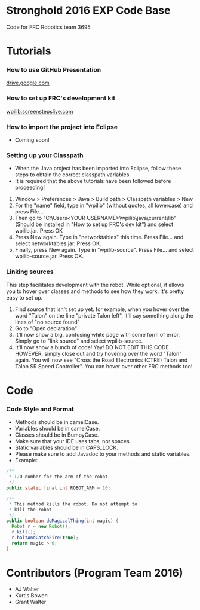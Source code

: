 # Stronghold 2016 EXP Code Base
Code for FRC Robotics team 3695.

# Tutorials
### How to use GitHub Presentation
[drive.google.com](https://docs.google.com/presentation/d/1c2I2dRhcj-hvn5ArNstm2tBm8RZz-9yyLwL01LYOvZs/edit?usp=sharing)

### How to set up FRC's development kit
[wpilib.screenstepslive.com](http://wpilib.screenstepslive.com/s/4485/m/13503/l/145002-installing-eclipse-c-java)

### How to import the project into Eclipse
* Coming soon!

### Setting up your Classpath
* When the Java project has been imported into Eclipse, follow these steps to obtain the correct classpath variables.
* It is required that the above tutorials have been followed before proceeding! 

1. Window > Preferences > Java > Build path > Classpath variables > New
2. For the "name" field, type in "wpilib" (without quotes, all lowercase) and press File...
3. Then go to "C:\Users\<YOUR USERNAME>\wpilib\java\current\lib" (Should be installed in "How to set up FRC's dev kit") and select wpilib.jar. Press OK
4. Press New again. Type in "networktables" this time. Press File... and select networktables.jar. Press OK.
5. Finally, press New again. Type in "wpilib-source". Press File... and select wpilib-source.jar. Press OK.

### Linking sources
This step facilitates development with the robot. While optional, it allows you to hover over classes and methods to see how they work. It's pretty easy to set up.

1. Find source that isn't set up yet. for example, when you hover over the word "Talon" on the line "private Talon left", it'll say something along the lines of "no source found"
2. Go to "Open declaration"
3. It'll now show a big, confusing white page with some form of error. Simply go to "link source" and select wpilib-source.
4. It'll now show a bunch of code! Yay! DO NOT EDIT THIS CODE HOWEVER, simply close out and try hovering over the word "Talon" again. You will now see "Cross the Road Electronics (CTRE) Talon and Talon SR Speed Controller". You can hover over other FRC methods too!

# Code
### Code Style and Format
- Methods should be in camelCase.
- Variables should be in camelCase.
- Classes should be in BumpyCase.
- Make sure that your IDE uses tabs, not spaces.
- Static variables should be in CAPS_LOCK.
- Please make sure to add Javadoc to your methods and static variables. 
- Example:
```Java
/**
 * I/O number for the arm of the robot.
 */
public static final int ROBOT_ARM = 10;

/**
 * This method kills the robot. Do not attempt to
 * kill the robot.
 */
public boolean doMagicalThing(int magic) {
  Robot r = new Robot();
  r.kill();
  r.haltAndCatchFire(true);
  return magic > 0;
}
```

# Contributors (Program Team 2016)
- AJ Walter
- Kurtis Bowen
- Grant Walter
